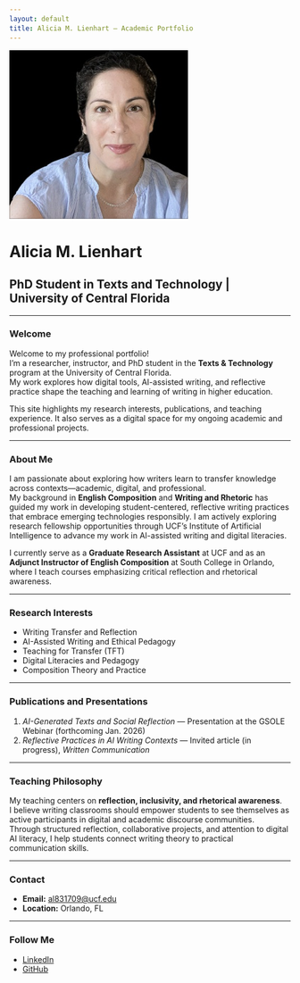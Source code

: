 ```yaml
---
layout: default
title: Alicia M. Lienhart – Academic Portfolio
---
```


![Featured Image](/assets/featured-image.jpg)

# Alicia M. Lienhart  
## PhD Student in Texts and Technology | University of Central Florida  

---

### Welcome
Welcome to my professional portfolio!  
I’m a researcher, instructor, and PhD student in the **Texts & Technology** program at the University of Central Florida.  
My work explores how digital tools, AI-assisted writing, and reflective practice shape the teaching and learning of writing in higher education. 

This site highlights my research interests, publications, and teaching experience. It also serves as a digital space for my ongoing academic and professional projects. 

---

### About Me
I am passionate about exploring how writers learn to transfer knowledge across contexts—academic, digital, and professional.  
My background in **English Composition** and **Writing and Rhetoric** has guided my work in developing student-centered, reflective writing practices that embrace emerging technologies responsibly. I am actively exploring research fellowship opportunities through UCF’s Institute of Artificial Intelligence to advance my work in AI-assisted writing and digital literacies. 

I currently serve as a **Graduate Research Assistant** at UCF and as an **Adjunct Instructor of English Composition** at South College in Orlando, where I teach courses emphasizing critical reflection and rhetorical awareness.

---

### Research Interests
- Writing Transfer and Reflection  
- AI-Assisted Writing and Ethical Pedagogy  
- Teaching for Transfer (TFT)  
- Digital Literacies and Pedagogy  
- Composition Theory and Practice  

---

### Publications and Presentations
1. *AI-Generated Texts and Social Reflection* — Presentation at the GSOLE Webinar (forthcoming Jan. 2026)  
2. *Reflective Practices in AI Writing Contexts* — Invited article (in progress), *Written Communication*  

---

### Teaching Philosophy
My teaching centers on **reflection, inclusivity, and rhetorical awareness**.  
I believe writing classrooms should empower students to see themselves as active participants in digital and academic discourse communities.  
Through structured reflection, collaborative projects, and attention to digital AI literacy, I help students connect writing theory to practical communication skills.

---

### Contact
- **Email:** al831709@ucf.edu  
- **Location:** Orlando, FL  

---

### Follow Me
- [LinkedIn](https://linkedin.com/in/your_linkedin_profile)  
- [GitHub](https://github.com/AML1821)

